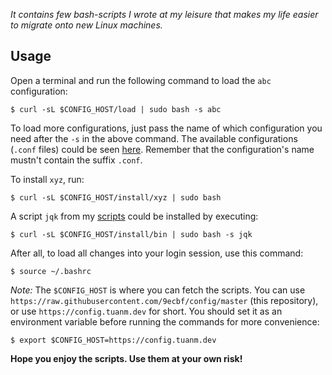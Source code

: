 _It contains few bash-scripts I wrote at my leisure that makes my life easier to migrate onto new Linux machines._

## Usage
Open a terminal and run the following command to load the `abc` configuration:
```
$ curl -sL $CONFIG_HOST/load | sudo bash -s abc
```
To load more configurations, just pass the name of which configuration you need after the `-s` in the above command. The available configurations (`.conf` files) could be seen [here](/.config). Remember that the configuration's name mustn't contain the suffix `.conf`.

To install `xyz`, run:
```
$ curl -sL $CONFIG_HOST/install/xyz | sudo bash
```

A script `jqk` from my [scripts](.bin) could be installed by executing:
```
$ curl -sL $CONFIG_HOST/install/bin | sudo bash -s jqk
```

After all, to load all changes into your login session, use this command:
```
$ source ~/.bashrc
```

_Note:_
The `$CONFIG_HOST` is where you can fetch the scripts. You can use `https://raw.githubusercontent.com/9ecbf/config/master` (this repository), or use `https://config.tuanm.dev` for short. You should set it as an environment variable before running the commands for more convenience:
```
$ export $CONFIG_HOST=https://config.tuanm.dev
```


**Hope you enjoy the scripts. Use them at your own risk!**
